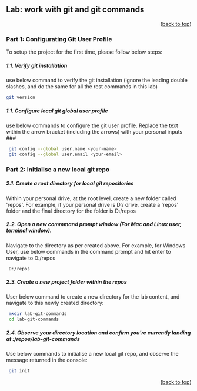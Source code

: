 
## Lab: work with git and git commands
<p align="right">(<a href="#readme-top">back to top</a>)</p>


### Part 1: Configurating Git User Profile

To setup the project for the first time, please follow below steps:

##### 1.1.  Verify git installation
use below command to verify the git installation (ignore the leading double slashes, and do the same for all the rest commands in this lab)
   ```sh
   git version
   ```
##### 1.1. Configure local git global user profile
use below commands to configure the git user profile. Replace the text within the arrow bracket (including the arrows) with your personal inputs ###
   ```sh
    git config --global user.name <your-name>
    git config --global user.email <your-email>
   ```


### Part 2: Initialise a new local git repo

##### 2.1.  Create a root directory for local git repositories
Within your personal drive, at the root level, create a new folder called 'repos'. 
For example, if your personal drive is D:/ drive, create a 'repos' folder and the final directory for the folder is D:/repos

##### 2.2.  Open a new commmand prompt window (For Mac and Linux user, terminal window).
Navigate to the directory as per created above. For example, for Windows User, use below commands in the command prompt and hit enter to navigate to D:/repos
   ```sh
    D:/repos
   ```

##### 2.3.  Create a new project folder within the repos
User below command to create a new directory for the lab content, and navigate to this newly created directory:
  ```sh
   mkdir lab-git-commands
   cd lab-git-commands
  ```

##### 2.4.  Observe your directory location and confirm you're currently landing at <drive>:/repos/lab-git-commands
Use below commands to initialise a new local git repo, and observe the message returned in the console:
  ```sh
   git init
  ```


<p align="right">(<a href="#readme-top">back to top</a>)</p>


